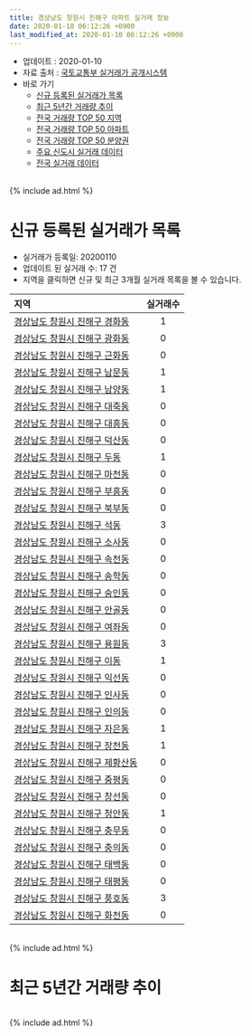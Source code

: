 ```yaml
---
title: 경상남도 창원시 진해구 아파트 실거래 정보
date: 2020-01-10 06:12:26 +0900
last_modified_at: 2020-01-10 06:12:26 +0900
---
```


* 업데이트 : 2020-01-10
* 자료 출처 : [국토교통부 실거래가 공개시스템](http://rt.molit.go.kr)
* 바로 가기
    * [신규 등록된 실거래가 목록](#신규-등록된-실거래가-목록)
    * [최근 5년간 거래량 추이](#최근-5년간-거래량-추이)
    * [전국 거래량 TOP 50 지역](https://inasie.github.io/apt-trade-info/최근-3개월-전국에서-가장-거래가-많이-발생한-지역)
    * [전국 거래량 TOP 50 아파트](https://inasie.github.io/apt-trade-info/최근-3개월-전국에서-가장-거래가-많이-발생한-아파트)
    * [전국 거래량 TOP 50 분양권](https://inasie.github.io/apt-trade-info/최근-3개월-전국에서-가장-거래가-많이-발생한-분양권)
    * [주요 신도시 실거래 데이터](https://inasie.github.io/apt-trade-info/주요-신도시)
    * [전국 실거래 데이터](https://inasie.github.io/apt-trade-info/전국)

<br>
{% include ad.html %}
<br>

# 신규 등록된 실거래가 목록
* 실거래가 등록일: 20200110
* 업데이트 된 실거래 수: 17 건
* 지역을 클릭하면 신규 및 최근 3개월 실거래 목록을 볼 수 있습니다.


|지역|실거래수|
|:---|:---:|
|[경상남도 창원시 진해구 경화동](https://inasie.github.io/apt-trade-info/경상남도-창원시-진해구-경화동)|1|
|[경상남도 창원시 진해구 광화동](https://inasie.github.io/apt-trade-info/경상남도-창원시-진해구-광화동)|0|
|[경상남도 창원시 진해구 근화동](https://inasie.github.io/apt-trade-info/경상남도-창원시-진해구-근화동)|0|
|[경상남도 창원시 진해구 남문동](https://inasie.github.io/apt-trade-info/경상남도-창원시-진해구-남문동)|1|
|[경상남도 창원시 진해구 남양동](https://inasie.github.io/apt-trade-info/경상남도-창원시-진해구-남양동)|1|
|[경상남도 창원시 진해구 대죽동](https://inasie.github.io/apt-trade-info/경상남도-창원시-진해구-대죽동)|0|
|[경상남도 창원시 진해구 대흥동](https://inasie.github.io/apt-trade-info/경상남도-창원시-진해구-대흥동)|0|
|[경상남도 창원시 진해구 덕산동](https://inasie.github.io/apt-trade-info/경상남도-창원시-진해구-덕산동)|0|
|[경상남도 창원시 진해구 두동](https://inasie.github.io/apt-trade-info/경상남도-창원시-진해구-두동)|1|
|[경상남도 창원시 진해구 마천동](https://inasie.github.io/apt-trade-info/경상남도-창원시-진해구-마천동)|0|
|[경상남도 창원시 진해구 부흥동](https://inasie.github.io/apt-trade-info/경상남도-창원시-진해구-부흥동)|0|
|[경상남도 창원시 진해구 북부동](https://inasie.github.io/apt-trade-info/경상남도-창원시-진해구-북부동)|0|
|[경상남도 창원시 진해구 석동](https://inasie.github.io/apt-trade-info/경상남도-창원시-진해구-석동)|3|
|[경상남도 창원시 진해구 소사동](https://inasie.github.io/apt-trade-info/경상남도-창원시-진해구-소사동)|0|
|[경상남도 창원시 진해구 속천동](https://inasie.github.io/apt-trade-info/경상남도-창원시-진해구-속천동)|0|
|[경상남도 창원시 진해구 송학동](https://inasie.github.io/apt-trade-info/경상남도-창원시-진해구-송학동)|0|
|[경상남도 창원시 진해구 숭인동](https://inasie.github.io/apt-trade-info/경상남도-창원시-진해구-숭인동)|0|
|[경상남도 창원시 진해구 안골동](https://inasie.github.io/apt-trade-info/경상남도-창원시-진해구-안골동)|0|
|[경상남도 창원시 진해구 여좌동](https://inasie.github.io/apt-trade-info/경상남도-창원시-진해구-여좌동)|0|
|[경상남도 창원시 진해구 용원동](https://inasie.github.io/apt-trade-info/경상남도-창원시-진해구-용원동)|3|
|[경상남도 창원시 진해구 이동](https://inasie.github.io/apt-trade-info/경상남도-창원시-진해구-이동)|1|
|[경상남도 창원시 진해구 익선동](https://inasie.github.io/apt-trade-info/경상남도-창원시-진해구-익선동)|0|
|[경상남도 창원시 진해구 인사동](https://inasie.github.io/apt-trade-info/경상남도-창원시-진해구-인사동)|0|
|[경상남도 창원시 진해구 인의동](https://inasie.github.io/apt-trade-info/경상남도-창원시-진해구-인의동)|0|
|[경상남도 창원시 진해구 자은동](https://inasie.github.io/apt-trade-info/경상남도-창원시-진해구-자은동)|1|
|[경상남도 창원시 진해구 장천동](https://inasie.github.io/apt-trade-info/경상남도-창원시-진해구-장천동)|1|
|[경상남도 창원시 진해구 제황산동](https://inasie.github.io/apt-trade-info/경상남도-창원시-진해구-제황산동)|0|
|[경상남도 창원시 진해구 중평동](https://inasie.github.io/apt-trade-info/경상남도-창원시-진해구-중평동)|0|
|[경상남도 창원시 진해구 창선동](https://inasie.github.io/apt-trade-info/경상남도-창원시-진해구-창선동)|0|
|[경상남도 창원시 진해구 청안동](https://inasie.github.io/apt-trade-info/경상남도-창원시-진해구-청안동)|1|
|[경상남도 창원시 진해구 충무동](https://inasie.github.io/apt-trade-info/경상남도-창원시-진해구-충무동)|0|
|[경상남도 창원시 진해구 충의동](https://inasie.github.io/apt-trade-info/경상남도-창원시-진해구-충의동)|0|
|[경상남도 창원시 진해구 태백동](https://inasie.github.io/apt-trade-info/경상남도-창원시-진해구-태백동)|0|
|[경상남도 창원시 진해구 태평동](https://inasie.github.io/apt-trade-info/경상남도-창원시-진해구-태평동)|0|
|[경상남도 창원시 진해구 풍호동](https://inasie.github.io/apt-trade-info/경상남도-창원시-진해구-풍호동)|3|
|[경상남도 창원시 진해구 화천동](https://inasie.github.io/apt-trade-info/경상남도-창원시-진해구-화천동)|0|


<br>
{% include ad.html %}
<br>

# 최근 5년간 거래량 추이


<div style="width:100%;">
    <canvas id="deal_progress" height="200"></canvas>
</div>

<script>
new Chart(document.getElementById("deal_progress"), {
    type: 'line',
    data: {
        labels: ['201501','201502','201503','201504','201505','201506','201507','201508','201509','201510','201511','201512','201601','201602','201603','201604','201605','201606','201607','201608','201609','201610','201611','201612','201701','201702','201703','201704','201705','201706','201707','201708','201709','201710','201711','201712','201801','201802','201803','201804','201805','201806','201807','201808','201809','201810','201811','201812','201901','201902','201903','201904','201905','201906','201907','201908','201909','201910','201911','201912','202001'],
        datasets: [{
            label: '매매',
            pointRadius: 1,
            data: [195, 209, 290, 236, 197, 202, 187, 158, 160, 230, 169, 125, 120, 113, 163, 164, 121, 139, 128, 150, 154, 197, 223, 147, 114, 155, 153, 117, 126, 127, 125, 123, 117, 130, 115, 105, 150, 107, 158, 124, 124, 113, 113, 121, 105, 147, 83, 92, 113, 131, 148, 119, 121, 122, 134, 155, 127, 192, 245, 193, 16],
            borderColor: "rgba(255, 201, 14, 1)",
            backgroundColor: "rgba(255, 201, 14, 0.5)",
            fill: false,
            lineTension: 0
        },{
            label: '전월세',
            pointRadius: 1,
            data: [136, 125, 177, 125, 119, 160, 142, 133, 154, 158, 171, 160, 191, 155, 160, 151, 142, 131, 140, 131, 128, 166, 156, 164, 162, 198, 178, 156, 133, 175, 150, 190, 192, 166, 209, 210, 234, 178, 244, 208, 184, 197, 233, 307, 245, 276, 214, 268, 269, 277, 249, 196, 182, 215, 258, 408, 255, 332, 272, 183, 16],
            borderColor: "rgba(0, 141, 185, 1)",
            backgroundColor: "rgba(0, 141, 185, 0.5)",
            fill: false,
            lineTension: 0
        }
        ]
    },
    options: {
        responsive: true,
        title: {
            display: false
        },
        tooltips: {
            mode: 'index',
            intersect: false
        },
        hover: {
            mode: 'nearest',
            intersect: true
        },
        scales: {
            xAxes: [{
                display: true,
                scaleLabel: {
                    display: true,
                    labelString: '년/월'
                }
            }],
            yAxes: [{
                display: true,
                ticks: {
                    suggestedMin: 0,
                },
                scaleLabel: {
                    display: true,
                    labelString: '실거래 수'
                }
            }]
        }
    }
});

</script>


<br>
{% include ad.html %}
<br>

